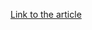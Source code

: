 [Link to the article](https://picussecurity.com/blog/emotet-technical-analysis-part-1-reveal-the-evil-code)
